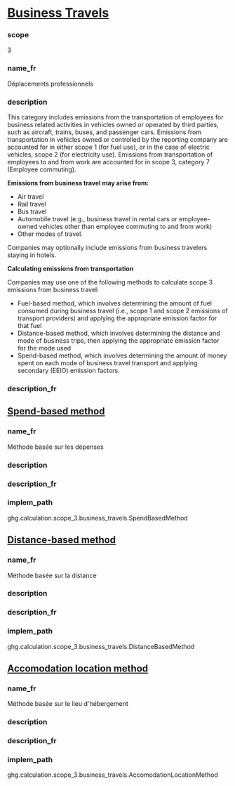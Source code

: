 # [Business Travels](#business-travels)

### scope

3

### name_fr

Déplacements professionnels

### description 

This category includes emissions from the transportation of employees for business related activities in vehicles owned or operated by third parties, such as aircraft, trains, buses, and passenger cars. Emissions from transportation in vehicles owned or controlled by the reporting company are accounted for in either scope 1 (for fuel use), or in the case of electric vehicles, scope 2 (for electricity use).  Emissions from transportation of employees to and from work are accounted for in scope 3, category 7 (Employee commuting). 

**Emissions from business travel may arise from:**

- Air travel
- Rail travel
- Bus travel
- Automobile travel (e.g., business travel in rental cars or employee-owned vehicles other than employee commuting
to and from work)
- Other modes of travel.

Companies may optionally include emissions from business travelers staying in hotels. 

**Calculating emissions from transportation**

Companies may use one of the following methods to calculate scope 3 emissions from business travel: 
- Fuel-based method, which involves determining the amount of fuel consumed during business travel (i.e., scope 1 and scope 2 emissions of transport providers) and applying the appropriate emission factor for that fuel 
- Distance-based method, which involves determining the distance and mode of business trips, then applying the appropriate emission factor for the mode used 
- Spend-based method, which involves determining the amount of money spent on each mode of business travel transport and applying secondary (EEIO) emission factors. 


### description_fr


## [Spend-based method](#spend-based-method)

### name_fr

Méthode basée sur les dépenses

### description

### description_fr

### implem_path

ghg.calculation.scope_3.business_travels.SpendBasedMethod


## [Distance-based method](#distance-based-method)

### name_fr

Méthode basée sur la distance

### description


### description_fr


### implem_path

ghg.calculation.scope_3.business_travels.DistanceBasedMethod


## [Accomodation location method](#accomodation-location-method)

### name_fr

Méthode basée sur le lieu d'hébergement

### description


### description_fr


### implem_path

ghg.calculation.scope_3.business_travels.AccomodationLocationMethod